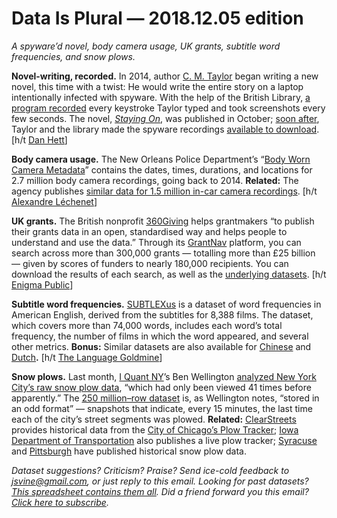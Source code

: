 Data Is Plural — 2018.12.05 edition
===================================

*A spyware’d novel, body camera usage, UK grants, subtitle word frequencies, and snow plows.*


__Novel-writing, recorded.__ In 2014, author [C. M. Taylor](https://en.wikipedia.org/wiki/C._M._Taylor) began writing a new novel, this time with a twist: He would write the entire story on a laptop intentionally infected with spyware. With the help of the British Library, [a program recorded](https://blogs.bl.uk/english-and-drama/2018/11/c-m-taylor-on-keystroke-logging-project-with-british-library.html) every keystroke Taylor typed and took screenshots every few seconds. The novel, *[Staying On](https://cmtaylorstory.com/portfolio/staying-on/)*, was published in October; [soon after](https://twitter.com/CMTaylorStory/status/1067066295471038464), Taylor and the library made the spyware recordings [available to download](https://data.bl.uk/cmtaylorkeylogging/). [h/t [Dan Hett](https://twitter.com/danhett/status/1067359176131821568)]


__Body camera usage.__ The New Orleans Police Department’s “[Body Worn Camera Metadata](https://data.nola.gov/Public-Safety-and-Preparedness/NOPD-Body-Worn-Camera-Metadata/qarb-kkbj)” contains the dates, times, durations, and locations for 2.7 million body camera recordings, going back to 2014. __Related:__ The agency publishes [similar data for 1.5 million in-car camera recordings](https://data.nola.gov/Public-Safety-and-Preparedness/NOPD-In-Car-Camera-Metadata/md3v-ph3u). [h/t [Alexandre Léchenet](http://lepanierasalade.fr/)]


__UK grants.__ The British nonprofit [360Giving](http://www.threesixtygiving.org/) helps grantmakers “to publish their grants data in an open, standardised way and helps people to understand and use the data.” Through its [GrantNav](http://grantnav.threesixtygiving.org/) platform, you can search across more than 300,000 grants — totalling more than £25 billion — given by scores of funders to nearly 180,000 recipients. You can download the results of each search, as well as the [underlying datasets](http://grantnav.threesixtygiving.org/datasets/). [h/t [Enigma Public](https://us5.campaign-archive.com/?u=04aa10cf99e0998bd8e69a109&id=4a67186166)]


__Subtitle word frequencies.__ [SUBTLEXus](https://www.ugent.be/pp/experimentele-psychologie/en/research/documents/subtlexus/overview.htm) is a dataset of word frequencies in American English, derived from the subtitles for 8,388 films. The dataset, which covers more than 74,000 words, includes each word’s total frequency, the number of films in which the word appeared, and several other metrics. __Bonus:__ Similar datasets are also available for [Chinese](https://www.ugent.be/pp/experimentele-psychologie/en/research/documents/subtlexch/overview.htm) and [Dutch](http://crr.ugent.be/programs-data/subtitle-frequencies/subtlex-nl)__.__ [h/t [The Language Goldmine](http://languagegoldmine.com/)]


__Snow plows.__ Last month, [I Quant NY](http://iquantny.tumblr.com/about)’s Ben Wellington [analyzed New York City’s raw snow plow data](http://iquantny.tumblr.com/post/180300705249/data-shows-no-increase-in-nyc-plowing-as-storm), “which had only been viewed 41 times before apparently.” The [250 million–row dataset](https://data.cityofnewyork.us/City-Government/DSNY-PlowNYC-Data/rmhc-afj9) is, as Wellington notes, “stored in an odd format” — snapshots that indicate, every 15 minutes, the last time each of the city’s street segments was plowed. __Related:__ [ClearStreets](http://clearstreets.org/data) provides historical data from the [City of Chicago’s Plow Tracker](http://www.cityofchicago.org/city/en/depts/mayor/iframe/plow_tracker.html); [Iowa Department of Transportation](http://data.iowadot.gov/datasets/20a0c10c06a54240b5f2893e0187e22c_0) also publishes a live plow tracker; [Syracuse](http://data.syrgov.net/datasets?t=snowplow) and [Pittsburgh](https://data.wprdc.org/dataset/snow-plow-activity-2015-2016) have published historical snow plow data.


*Dataset suggestions? Criticism? Praise? Send ice-cold feedback to <jsvine@gmail.com>, or just reply to this email. Looking for past datasets? [This spreadsheet contains them all](https://docs.google.com/spreadsheets/d/1wZhPLMCHKJvwOkP4juclhjFgqIY8fQFMemwKL2c64vk). Did a friend forward you this email? [Click here to subscribe](https://tinyletter.com/data-is-plural).*